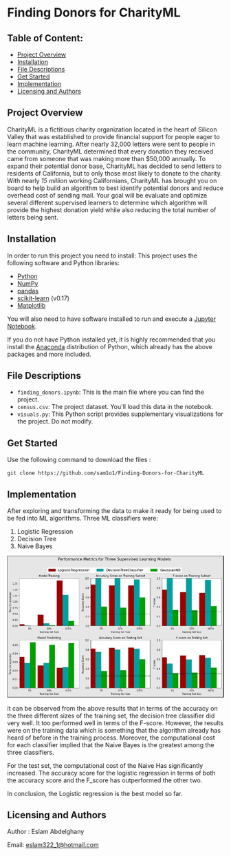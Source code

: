 # Finding Donors for CharityML
## Table of Content:

 - [Project Overview](#overview)
 -  [Installation](#installation)
 - [File Descriptions](#files)
 - [Get Started](#get_start)
 - [Implementation](#finding)
 - [Licensing  and Authors](#L&A)
  
<a name="overview"></a>
## Project Overview 
CharityML is a fictitious charity organization located in the heart of Silicon Valley that was established to provide financial support for people eager to learn machine learning. After nearly 32,000 letters were sent to people in the community, CharityML determined that every donation they received came from someone that was making more than $50,000 annually. To expand their potential donor base, CharityML has decided to send letters to residents of California, but to only those most likely to donate to the charity. With nearly _15 million_ working Californians, CharityML has brought you on board to help build an algorithm to best identify potential donors and reduce overhead cost of sending mail. Your goal will be evaluate and optimize several different supervised learners to determine which algorithm will provide the highest donation yield while also reducing the total number of letters being sent. 
<a name="installation"></a>
## Installation
In order to run this project you need to install:
This project uses the following software and Python libraries:

-   [Python](https://www.python.org/downloads/release/python-364/)
-   [NumPy](http://www.numpy.org/)
-   [pandas](http://pandas.pydata.org/)
-   [scikit-learn](http://scikit-learn.org/0.17/install.html)  (v0.17)
-   [Matplotlib](http://matplotlib.org/)

You will also need to have software installed to run and execute a  [Jupyter Notebook](http://ipython.org/notebook.html).

If you do not have Python installed yet, it is highly recommended that you install the  [Anaconda](http://continuum.io/downloads)  distribution of Python, which already has the above packages and more included.

<a name="files"></a>
## File Descriptions
* `finding_donors.ipynb`: This is the main file where you can find  the project.
* `census.csv`: The project dataset. You'll load this data in the notebook.
* `visuals.py`: This Python script provides supplementary visualizations for the project. Do not modify.
 ## Get Started
 <a name="get_start"></a>
Use the following command to download the files : 

    git clone https://github.com/sam1o1/Finding-Donors-for-CharityML

<a name="finding"></a>
## Implementation 
After exploring and transforming the data to make it ready for being used to be fed into ML algorithms. Three ML classifiers were:

 1. Logistic Regression 
 2. Decision Tree
 3. Naive Bayes 

![image](https://github.com/sam1o1/Finding-Donors-for-CharityML/blob/main/Finding%20Donors%20For%20CharityML/Visuals/results.jpg?raw=true)

it can be observed from the above results that in terms of the accuracy on the three different sizes of the training set, the decision tree classifier did very well. It too performed well in terms of the F-score. However, the results were on the training data which is something that the algorithm already has heard of before in the training process. Moreover, the computational cost for each classifier implied that the Naive Bayes is the greatest among the three classifiers.

For the test set, the computational cost of the Naive Has significantly increased. The accuracy score for the logistic regression in terms of both the accuracy score and the F_score has outperformed the other two.

In conclusion, the Logistic regression is the best model so far.

<a name="L&A"></a>
## Licensing  and Authors
Author : Eslam Abdelghany

Email: eslam322_1@hotmail.com
